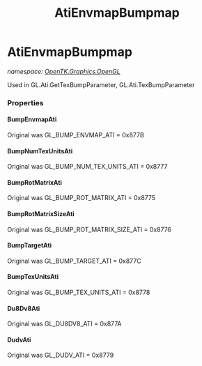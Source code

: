 ﻿---
title: AtiEnvmapBumpmap
---

# AtiEnvmapBumpmap
_namespace: [OpenTK.Graphics.OpenGL](N-OpenTK.Graphics.OpenGL.html)_

Used in GL.Ati.GetTexBumpParameter, GL.Ati.TexBumpParameter



### Properties

#### BumpEnvmapAti
Original was GL_BUMP_ENVMAP_ATI = 0x877B
#### BumpNumTexUnitsAti
Original was GL_BUMP_NUM_TEX_UNITS_ATI = 0x8777
#### BumpRotMatrixAti
Original was GL_BUMP_ROT_MATRIX_ATI = 0x8775
#### BumpRotMatrixSizeAti
Original was GL_BUMP_ROT_MATRIX_SIZE_ATI = 0x8776
#### BumpTargetAti
Original was GL_BUMP_TARGET_ATI = 0x877C
#### BumpTexUnitsAti
Original was GL_BUMP_TEX_UNITS_ATI = 0x8778
#### Du8Dv8Ati
Original was GL_DU8DV8_ATI = 0x877A
#### DudvAti
Original was GL_DUDV_ATI = 0x8779

